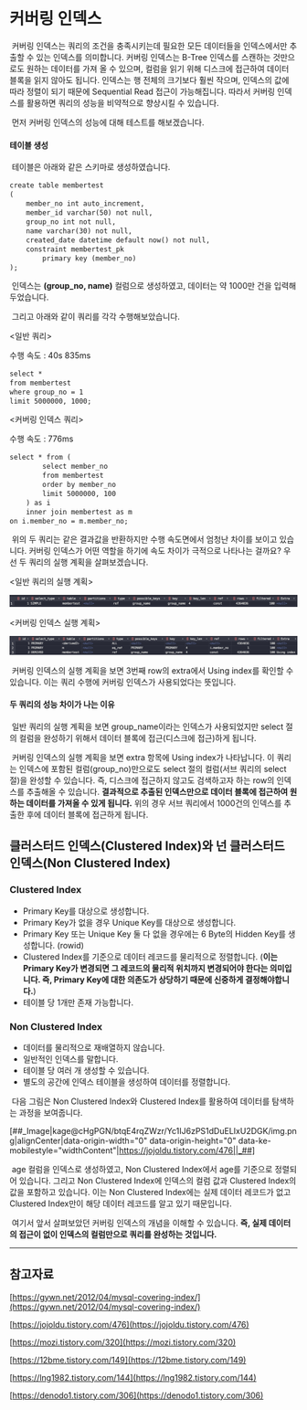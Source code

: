 # 커버링 인덱스

 커버링 인덱스는 쿼리의 조건을 충족시키는데 필요한 모든 데이터들을 인덱스에서만 추출할 수 있는 인덱스를 의미합니다. 커버링 인덱스는 B-Tree 인덱스를 스캔하는 것만으로도 원하는 데이터를 가져 올 수 있으며, 컬럼을 읽기 위해 디스크에 접근하여 데이터 블록을 읽지 않아도 됩니다. 인덱스는 행 전체의 크기보다 훨씬 작으며, 인덱스의 값에 따라 정렬이 되기 때문에 Sequential Read 접근이 가능해집니다. 따라서 커버링 인덱스를 활용하면 쿼리의 성능을 비약적으로 향상시킬 수 있습니다.

 먼저 커버링 인덱스의 성능에 대해 테스트를 해보겠습니다.

#### 테이블 생성

 테이블은 아래와 같은 스키마로 생성하였습니다.

```
create table membertest
(
	member_no int auto_increment,
	member_id varchar(50) not null,
	group_no int not null,
	name varchar(30) not null,
	created_date datetime default now() not null,
	constraint membertest_pk
		primary key (member_no)
);
```

 인덱스는 **(group\_no, name)** 컬럼으로 생성하였고, 데이터는 약 1000만 건을 입력해두었습니다.

 그리고 아래와 같이 쿼리를 각각 수행해보았습니다.

<일반 쿼리>

수행 속도 : 40s 835ms

```
select *
from membertest
where group_no = 1
limit 5000000, 1000;
```

<커버링 인덱스 쿼리>

수행 속도 : 776ms

```
select * from (
        select member_no
        from membertest
        order by member_no
        limit 5000000, 100
    ) as i
    inner join membertest as m
on i.member_no = m.member_no;
```

 위의 두 쿼리는 같은 결과값을 반환하지만 수행 속도면에서 엄청난 차이를 보이고 있습니다. 커버링 인덱스가 어떤 역할을 하기에 속도 차이가 극적으로 나타나는 걸까요? 우선 두 쿼리의 실행 계획을 살펴보겠습니다.

<일반 쿼리의 실행 계획>

![common_query](./images/common_query.png)

<커버링 인덱스 실행 계획>

![covering_index_query](./images/covering_index_query.png)

 커버링 인덱스의 실행 계획을 보면 3번째 row의 extra에서 Using index를 확인할 수 있습니다. 이는 쿼리 수행에 커버링 인덱스가 사용되었다는 뜻입니다.

#### 두 쿼리의 성능 차이가 나는 이유

 일반 쿼리의 실행 계획을 보면 group\_name이라는 인덱스가 사용되었지만 select 절의 컬럼을 완성하기 위해서 데이터 블록에 접근(디스크에 접근)하게 됩니다.

 커버링 인덱스의 실행 계획을 보면 extra 항목에 Using index가 나타납니다. 이 쿼리는 인덱스에 포함된 컬럼(group\_no)만으로도 select 절의 컬럼(서브 쿼리의 select 절)을 완성할 수 있습니다. 즉, 디스크에 접근하지 않고도 검색하고자 하는 row의 인덱스를 추출해올 수 있습니다. **결과적으로 추출된 인덱스만으로 데이터 블록에 접근하여 원하는 데이터를 가져올 수 있게 됩니다.** 위의 경우 서브 쿼리에서 1000건의 인덱스를 추출한 후에 데이터 블록에 접근하게 됩니다.

## 클러스터드 인덱스(Clustered Index)와 넌 클러스터드 인덱스(Non Clustered Index)

### Clustered Index

-   Primary Key를 대상으로 생성합니다.
-   Primary Key가 없을 경우 Unique Key를 대상으로 생성합니다.
-   Primary Key 또는 Unique Key 둘 다 없을 경우에는 6 Byte의 Hidden Key를 생성합니다. (rowid)
-   Clustered Index를 기준으로 데이터 레코드를 물리적으로 정렬합니다. (**이는 Primary Key가 변경되면 그 레코드의 물리적 위치까지 변경되어야 한다는 의미입니다. 즉, Primary Key에 대한 의존도가 상당하기 때문에 신중하게 결정해야합니다.**)
-   테이블 당 1개만 존재 가능합니다.

### Non Clustered Index

-   데이터를 물리적으로 재배열하지 않습니다.
-   일반적인 인덱스를 말합니다.
-   테이블 당 여러 개 생성할 수 있습니다.
-   별도의 공간에 인덱스 테이블을 생성하여 데이터를 정렬합니다.

 다음 그림은 Non Clustered Index와 Clustered Index를 활용하여 데이터를 탐색하는 과정을 보여줍니다.

[##_Image|kage@cHgPGN/btqE4rqZWzr/Yc1IJ6zPS1dDuELIxU2DGK/img.png|alignCenter|data-origin-width="0" data-origin-height="0" data-ke-mobilestyle="widthContent"|https://jojoldu.tistory.com/476||_##]

 age 컬럼을 인덱스로 생성하였고, Non Clustered Index에서 age를 기준으로 정렬되어 있습니다. 그리고 Non Clustered Index에 인덱스의 컬럼 값과 Clustered Index의 값을 포함하고 있습니다. 이는 Non Clustered Index에는 실제 데이터 레코드가 없고 Clustered Index만이 해당 데이터 레코드를 알고 있기 때문입니다.

 여기서 앞서 살펴보았던 커버링 인덱스의 개념을 이해할 수 있습니다. **즉, 실제 데이터의 접근이 없이 인덱스의 컬럼만으로 쿼리를 완성하는 것입니다.**

---

## 참고자료

[https://gywn.net/2012/04/mysql-covering-index/](https://gywn.net/2012/04/mysql-covering-index/)

[https://jojoldu.tistory.com/476](https://jojoldu.tistory.com/476)

[https://mozi.tistory.com/320](https://mozi.tistory.com/320)

[https://12bme.tistory.com/149](https://12bme.tistory.com/149)

[https://lng1982.tistory.com/144](https://lng1982.tistory.com/144)

[https://denodo1.tistory.com/306](https://denodo1.tistory.com/306)